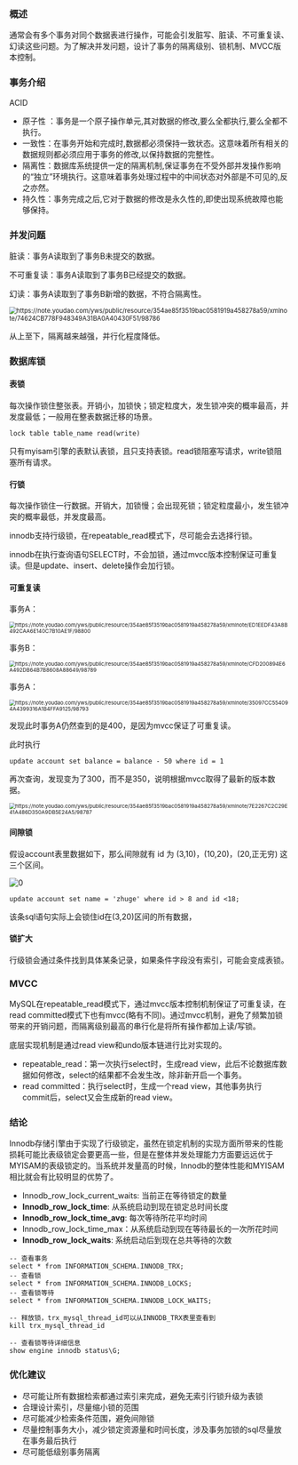 ### 概述

通常会有多个事务对同个数据表进行操作，可能会引发脏写、脏读、不可重复读、幻读这些问题。为了解决并发问题，设计了事务的隔离级别、锁机制、MVCC版本控制。

### 事务介绍

ACID

- 原子性 ：事务是一个原子操作单元,其对数据的修改,要么全都执行,要么全都不执行。
- 一致性：在事务开始和完成时,数据都必须保持一致状态。这意味着所有相关的数据规则都必须应用于事务的修改,以保持数据的完整性。
- 隔离性：数据库系统提供一定的隔离机制,保证事务在不受外部并发操作影响的“独立”环境执行。这意味着事务处理过程中的中间状态对外部是不可见的,反之亦然。
- 持久性：事务完成之后,它对于数据的修改是永久性的,即使出现系统故障也能够保持。

### 并发问题

脏读：事务A读取到了事务B未提交的数据。

不可重复读：事务A读取到了事务B已经提交的数据。

幻读：事务A读取到了事务B新增的数据，不符合隔离性。

<img src="https://imagebag.oss-cn-chengdu.aliyuncs.com/img/98786" alt="https://note.youdao.com/yws/public/resource/354ae85f3519bac0581919a458278a59/xmlnote/74624CB778F948349A31BA0A40430F51/98786" style="zoom:80%;" />

从上至下，隔离越来越强，并行化程度降低。

### 数据库锁

#### 表锁

每次操作锁住整张表。开销小，加锁快；锁定粒度大，发生锁冲突的概率最高，并发度最低；一般用在整表数据迁移的场景。

```mysql
lock table table_name read(write)
```

只有myisam引擎的表默认表锁，且只支持表锁。read锁阻塞写请求，write锁阻塞所有请求。

#### 行锁

每次操作锁住一行数据。开销大，加锁慢；会出现死锁；锁定粒度最小，发生锁冲突的概率最低，并发度最高。

innodb支持行级锁，在repeatable_read模式下，尽可能会去选择行锁。

innodb在执行查询语句SELECT时，不会加锁，通过mvcc版本控制保证可重复读。但是update、insert、delete操作会加行锁。

#### 可重复读

事务A：

<img src="https://imagebag.oss-cn-chengdu.aliyuncs.com/img/98800" alt="https://note.youdao.com/yws/public/resource/354ae85f3519bac0581919a458278a59/xmlnote/ED1EEDF43A8B492CAA6E140C7B10AE1F/98800" style="zoom: 67%;" />

事务B：

<img src="https://imagebag.oss-cn-chengdu.aliyuncs.com/img/98789" alt="https://note.youdao.com/yws/public/resource/354ae85f3519bac0581919a458278a59/xmlnote/CFD200894E6A492DB64B7B8608A88649/98789" style="zoom: 67%;" />

事务A：

<img src="https://imagebag.oss-cn-chengdu.aliyuncs.com/img/98793" alt="https://note.youdao.com/yws/public/resource/354ae85f3519bac0581919a458278a59/xmlnote/35097CC554094A4399316A1B4FFA9125/98793" style="zoom:67%;" />

发现此时事务A仍然查到的是400，是因为mvcc保证了可重复读。

此时执行

```mysql
update account set balance = balance - 50 where id = 1
```

再次查询，发现变为了300，而不是350，说明根据mvcc取得了最新的版本数据。

<img src="https://imagebag.oss-cn-chengdu.aliyuncs.com/img/98787" alt="https://note.youdao.com/yws/public/resource/354ae85f3519bac0581919a458278a59/xmlnote/7E2267C2C29E41A486D350A9DB5E24A5/98787" style="zoom:67%;" />

#### 间隙锁

假设account表里数据如下，那么间隙就有 id 为 (3,10)，(10,20)，(20,正无穷) 这三个区间。

<img src="https://imagebag.oss-cn-chengdu.aliyuncs.com/img/98874" alt="0"  />

```mysql
update account set name = 'zhuge' where id > 8 and id <18;
```

该条sql语句实际上会锁住id在(3,20)区间的所有数据，

#### 锁扩大

行级锁会通过条件找到具体某条记录，如果条件字段没有索引，可能会变成表锁。

### MVCC

MySQL在repeatable_read模式下，通过mvcc版本控制机制保证了可重复读，在read committed模式下也有mvcc(略有不同)。通过mvcc机制，避免了频繁加锁带来的开销问题，而隔离级别最高的串行化是将所有操作都加上读/写锁。

底层实现机制是通过read view和undo版本链进行比对实现的。

- repeatable_read：第一次执行select时，生成read view，此后不论数据库数据如何修改，select的结果都不会发生改，除非新开启一个事务。
- read committed：执行select时，生成一个read view，其他事务执行commit后，select又会生成新的read view。

### 结论

Innodb存储引擎由于实现了行级锁定，虽然在锁定机制的实现方面所带来的性能损耗可能比表级锁定会要更高一些，但是在整体并发处理能力方面要远远优于MYISAM的表级锁定的。当系统并发量高的时候，Innodb的整体性能和MYISAM相比就会有比较明显的优势了。

- Innodb_row_lock_current_waits: 当前正在等待锁定的数量
- **Innodb_row_lock_time**: 从系统启动到现在锁定总时间长度
- **Innodb_row_lock_time_avg**: 每次等待所花平均时间
- Innodb_row_lock_time_max：从系统启动到现在等待最长的一次所花时间
- **Innodb_row_lock_waits**: 系统启动后到现在总共等待的次数

```mysql
-- 查看事务
select * from INFORMATION_SCHEMA.INNODB_TRX;
-- 查看锁
select * from INFORMATION_SCHEMA.INNODB_LOCKS;
-- 查看锁等待
select * from INFORMATION_SCHEMA.INNODB_LOCK_WAITS;

-- 释放锁，trx_mysql_thread_id可以从INNODB_TRX表里查看到
kill trx_mysql_thread_id

-- 查看锁等待详细信息
show engine innodb status\G; 
```

### 优化建议

- 尽可能让所有数据检索都通过索引来完成，避免无索引行锁升级为表锁
- 合理设计索引，尽量缩小锁的范围
- 尽可能减少检索条件范围，避免间隙锁
- 尽量控制事务大小，减少锁定资源量和时间长度，涉及事务加锁的sql尽量放在事务最后执行
- 尽可能低级别事务隔离